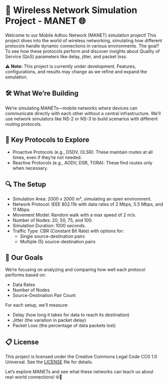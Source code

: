 # 📡 Wireless Network Simulation Project - MANET 🌐

Welcome to our Mobile Adhoc Network (MANET) simulation project! This project dives into the world of wireless networking, simulating how different protocols handle dynamic connections in various environments. The goal? To see how these protocols perform and discover insights about Quality of Service (QoS) parameters like delay, jitter, and packet loss.

⚠️ **Note:** This project is currently under development. Features, configurations, and results may change as we refine and expand the simulation.

## 🛠️ What We’re Building
We’re simulating MANETs—mobile networks where devices can communicate directly with each other without a central infrastructure. We’ll use network simulators like NS-2 or NS-3 to build scenarios with different routing protocols.

## 🧭 Key Protocols to Explore
- Proactive Protocols (e.g., DSDV, OLSR): These maintain routes at all times, even if they’re not needed.
- Reactive Protocols (e.g., AODV, DSR, TORA): These find routes only when necessary.

## 🔍 The Setup
- Simulation Area: 2000 x 2000 m², simulating an open environment.
- Network Protocol: IEEE 802.11b with data rates of 2 Mbps, 5.5 Mbps, and 11 Mbps.
- Movement Model: Random walk with a max speed of 2 m/s.
- Number of Nodes: 20, 50, 75, and 100.
- Simulation Duration: 1000 seconds.
- Traffic Type: CBR (Constant Bit Rate) with options for:
  - Single source-destination pairs
  - Multiple (5) source-destination pairs

## 🎯 Our Goals
We’re focusing on analyzing and comparing how well each protocol performs based on:

- Data Rates
- Number of Nodes
- Source-Destination Pair Count

For each setup, we’ll measure:
- Delay (how long it takes for data to reach its destination)
- Jitter (the variation in packet delay)
- Packet Loss (the percentage of data packets lost)

## 📋 License
This project is licensed under the Creative Commons Legal Code CC0 1.0 Universal. See the [LICENSE](LICENSE) file for details.

Let’s explore MANETs and see what these networks can teach us about real-world connections! 🌐🚀
